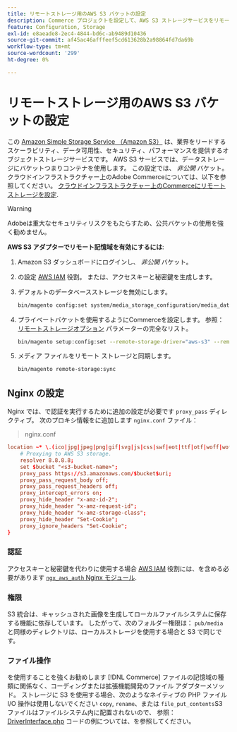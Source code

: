 ```yaml
---
title: リモートストレージ用のAWS S3 バケットの設定
description: Commerce プロジェクトを設定して、AWS S3 ストレージサービスをリモートストレージに使用します。
feature: Configuration, Storage
exl-id: e8aeade8-2ec4-4844-bd6c-ab9489d10436
source-git-commit: af45ac46afffeef5cd613628b2a98864fd7da69b
workflow-type: tm+mt
source-wordcount: '299'
ht-degree: 0%

---
```


# リモートストレージ用のAWS S3 バケットの設定

この [Amazon Simple Storage Service （Amazon S3）][AWS S3] は、業界をリードするスケーラビリティ、データ可用性、セキュリティ、パフォーマンスを提供するオブジェクトストレージサービスです。 AWS S3 サービスでは、データストレージにバケットつまりコンテナを使用します。 この設定では、 _非公開_ バケット。 クラウドインフラストラクチャー上のAdobe Commerceについては、以下を参照してください。 [クラウドインフラストラクチャー上のCommerceにリモートストレージを設定](cloud-support.md).

>[!WARNING]
>
>Adobeは重大なセキュリティリスクをもたらすため、公共バケットの使用を強く勧めません。

**AWS S3 アダプターでリモート記憶域を有効にするには**:

1. Amazon S3 ダッシュボードにログインし、 _非公開_ バケット。

1. の設定 [AWS IAM] 役割。 または、アクセスキーと秘密鍵を生成します。

1. デフォルトのデータベースストレージを無効にします。

   ```bash
   bin/magento config:set system/media_storage_configuration/media_database 0
   ```

1. プライベートバケットを使用するようにCommerceを設定します。 参照： [リモートストレージオプション](remote-storage.md#remote-storage-options) パラメーターの完全なリスト。

   ```bash
   bin/magento setup:config:set --remote-storage-driver="aws-s3" --remote-storage-bucket="<bucket-name>" --remote-storage-region="<region-name>" --remote-storage-prefix="<optional-prefix>" --remote-storage-key=<optional-access-key> --remote-storage-secret=<optional-secret-key> -n
   ```

1. メディア ファイルをリモート ストレージと同期します。

   ```bash
   bin/magento remote-storage:sync
   ```

## Nginx の設定

Nginx では、で認証を実行するために追加の設定が必要です `proxy_pass` ディレクティブ。 次のプロキシ情報をに追加します `nginx.conf` ファイル：

>nginx.conf

```conf
location ~* \.(ico|jpg|jpeg|png|gif|svg|js|css|swf|eot|ttf|otf|woff|woff2)$ {
    # Proxying to AWS S3 storage.
    resolver 8.8.8.8;
    set $bucket "<s3-bucket-name>";
    proxy_pass https://s3.amazonaws.com/$bucket$uri;
    proxy_pass_request_body off;
    proxy_pass_request_headers off;
    proxy_intercept_errors on;
    proxy_hide_header "x-amz-id-2";
    proxy_hide_header "x-amz-request-id";
    proxy_hide_header "x-amz-storage-class";
    proxy_hide_header "Set-Cookie";
    proxy_ignore_headers "Set-Cookie";
}
```

### 認証

アクセスキーと秘密鍵を代わりに使用する場合 [AWS IAM] 役割には、を含める必要があります [`ngx_aws_auth` Nginx モジュール][ngx repo].

### 権限

S3 統合は、キャッシュされた画像を生成してローカルファイルシステムに保存する機能に依存しています。 したがって、次のフォルダー権限は： `pub/media` と同様のディレクトリは、ローカルストレージを使用する場合と S3 で同じです。

### ファイル操作

を使用することを強くお勧めします [!DNL Commerce] ファイルの記憶域の種類に関係なく、コーディングまたは拡張機能開発のファイル アダプターメソッド。 ストレージに S3 を使用する場合、次のようなネイティブの PHP ファイル I/O 操作は使用しないでください `copy`, `rename`、または `file_put_contents`S3 ファイルはファイルシステム内に配置されないので、 参照： [DriverInterface.php](https://github.com/magento/magento2/blob/2.4-develop/lib/internal/Magento/Framework/Filesystem/DriverInterface.php#L18) コードの例については、を参照してください。

<!-- link definitions -->

[AWS S3]: https://aws.amazon.com/s3
[AWS IAM]: https://aws.amazon.com/iam/
[ngx repo]: https://github.com/anomalizer/ngx_aws_auth
